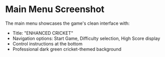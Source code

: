 # Main Menu Screenshot

The main menu showcases the game's clean interface with:
- Title: "ENHANCED CRICKET"
- Navigation options: Start Game, Difficulty selection, High Score display
- Control instructions at the bottom
- Professional dark green cricket-themed background
